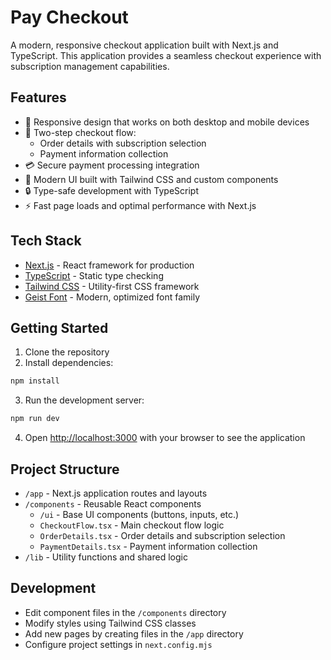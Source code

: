 # Pay Checkout

A modern, responsive checkout application built with Next.js and TypeScript. This application provides a seamless checkout experience with subscription management capabilities.

## Features

- 📱 Responsive design that works on both desktop and mobile devices
- 🔄 Two-step checkout flow:
  - Order details with subscription selection
  - Payment information collection
- 💳 Secure payment processing integration
- 🎨 Modern UI built with Tailwind CSS and custom components
- 🔒 Type-safe development with TypeScript
- ⚡ Fast page loads and optimal performance with Next.js

## Tech Stack

- [Next.js](https://nextjs.org) - React framework for production
- [TypeScript](https://www.typescriptlang.org/) - Static type checking
- [Tailwind CSS](https://tailwindcss.com) - Utility-first CSS framework
- [Geist Font](https://vercel.com/font) - Modern, optimized font family

## Getting Started

1. Clone the repository
2. Install dependencies:
```bash
npm install
```

3. Run the development server:
```bash
npm run dev
```

4. Open [http://localhost:3000](http://localhost:3000) with your browser to see the application

## Project Structure

- `/app` - Next.js application routes and layouts
- `/components` - Reusable React components
  - `/ui` - Base UI components (buttons, inputs, etc.)
  - `CheckoutFlow.tsx` - Main checkout flow logic
  - `OrderDetails.tsx` - Order details and subscription selection
  - `PaymentDetails.tsx` - Payment information collection
- `/lib` - Utility functions and shared logic

## Development

- Edit component files in the `/components` directory
- Modify styles using Tailwind CSS classes
- Add new pages by creating files in the `/app` directory
- Configure project settings in `next.config.mjs`




